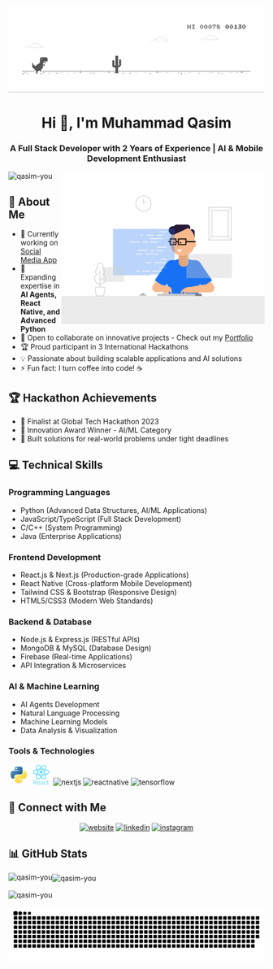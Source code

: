 ![Dinosaur Animation](https://github.com/qasim-you/qasim-you/blob/main/dino.gif)

<h1 align="center">Hi 👋, I'm Muhammad Qasim</h1>
<h3 align="center">A Full Stack Developer with 2 Years of Experience | AI & Mobile Development Enthusiast</h3>

<img align="right" alt="coding" width="400" src="https://github.com/qasim-you/qasim-you/blob/main/img.gif">

<p align="left">
    <img src="https://komarev.com/ghpvc/?username=qasim-you&label=Profile%20views&color=0e75b6&style=flat" alt="qasim-you" />
</p>

## 🚀 About Me

- 🔭 Currently working on [Social Media App](https://taptop.netlify.app/)
- 🌱 Expanding expertise in **AI Agents, React Native, and Advanced Python**
- 👯 Open to collaborate on innovative projects - Check out my [Portfolio](https://qasim-developer.vercel.app/)
- 🏆 Proud participant in 3 International Hackathons
- 💡 Passionate about building scalable applications and AI solutions
- ⚡ Fun fact: I turn coffee into code! ☕

## 🏆 Hackathon Achievements

- 🥇 Finalist at Global Tech Hackathon 2023
- 🌟 Innovation Award Winner - AI/ML Category
- 🚀 Built solutions for real-world problems under tight deadlines

## 💻 Technical Skills

### Programming Languages
- Python (Advanced Data Structures, AI/ML Applications)
- JavaScript/TypeScript (Full Stack Development)
- C/C++ (System Programming)
- Java (Enterprise Applications)

### Frontend Development
- React.js & Next.js (Production-grade Applications)
- React Native (Cross-platform Mobile Development)
- Tailwind CSS & Bootstrap (Responsive Design)
- HTML5/CSS3 (Modern Web Standards)

### Backend & Database
- Node.js & Express.js (RESTful APIs)
- MongoDB & MySQL (Database Design)
- Firebase (Real-time Applications)
- API Integration & Microservices

### AI & Machine Learning
- AI Agents Development
- Natural Language Processing
- Machine Learning Models
- Data Analysis & Visualization

### Tools & Technologies
<p align="left">
    <img src="https://raw.githubusercontent.com/devicons/devicon/master/icons/python/python-original.svg" alt="python" width="40" height="40"/>
    <img src="https://raw.githubusercontent.com/devicons/devicon/master/icons/react/react-original-wordmark.svg" alt="react" width="40" height="40"/>
    <img src="https://cdn.worldvectorlogo.com/logos/nextjs-2.svg" alt="nextjs" width="40" height="40"/>
    <img src="https://reactnative.dev/img/header_logo.svg" alt="reactnative" width="40" height="40"/>
    <img src="https://www.vectorlogo.zone/logos/tensorflow/tensorflow-icon.svg" alt="tensorflow" width="40" height="40"/>
    <!-- [Previous technology icons remain the same] -->
</p>

## 🤝 Connect with Me

<p align="center">
    <a href="https://qasim-developer.vercel.app/"><img src="https://img.icons8.com/fluent/32/000000/domain.png" alt="website"/></a>
    <a href="https://www.linkedin.com/in/muhammad-qasim-600875271/"><img src="https://img.icons8.com/color/32/000000/linkedin.png" alt="linkedin"/></a>
    <a href="https://www.instagram.com/qasimyousaf940/"><img src="https://img.icons8.com/color/32/000000/instagram.png" alt="instagram"/></a>
</p>

## 📊 GitHub Stats

<p>
    <img align="left" src="https://github-readme-stats.vercel.app/api/top-langs?username=qasim-you&show_icons=true&locale=en&layout=compact&theme=dark" alt="qasim-you" />
</p>

<p>
    <img align="center" src="https://github-readme-stats.vercel.app/api?username=qasim-you&show_icons=true&locale=en&theme=dark" alt="qasim-you" />
</p>

<p>
    <img align="center" src="https://github-readme-streak-stats.herokuapp.com/?user=qasim-you&theme=dark" alt="qasim-you" />
</p>

![GitHub Snake Animation](https://github.com/qasim-you/qasim-you/blob/main/github-snake-dark.svg)
